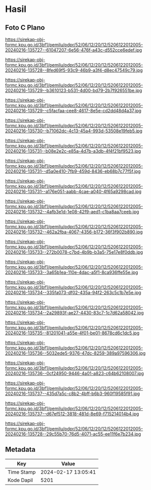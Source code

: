 # Hasil

## Foto C Plano

https://sirekap-obj-formc.kpu.go.id/3bf1/pemilu/pdpr/52/06/12/20/12/5206122012005-20240216-135727--61047207-6e56-476f-a43c-d552cce6edef.jpg

https://sirekap-obj-formc.kpu.go.id/3bf1/pemilu/pdpr/52/06/12/20/12/5206122012005-20240216-135728--8fed69f5-93c9-46b9-a3f4-d8ec47549c79.jpg

https://sirekap-obj-formc.kpu.go.id/3bf1/pemilu/pdpr/52/06/12/20/12/5206122012005-20240216-135729--b3610123-b531-4d00-bd79-2b7f926551be.jpg

https://sirekap-obj-formc.kpu.go.id/3bf1/pemilu/pdpr/52/06/12/20/12/5206122012005-20240216-135729--c5facfaa-cee8-4617-8e5e-cd2dd48d4a37.jpg

https://sirekap-obj-formc.kpu.go.id/3bf1/pemilu/pdpr/52/06/12/20/12/5206122012005-20240216-135730--b71062dc-4c13-45a4-993d-53508e19feb5.jpg

https://sirekap-obj-formc.kpu.go.id/3bf1/pemilu/pdpr/52/06/12/20/12/5206122012005-20240216-135731--b08e2e2c-e85a-4d7b-a3db-4f4f21bf9523.jpg

https://sirekap-obj-formc.kpu.go.id/3bf1/pemilu/pdpr/52/06/12/20/12/5206122012005-20240216-135731--d5a0e410-7fb9-459d-8436-eb68b7c77f5f.jpg

https://sirekap-obj-formc.kpu.go.id/3bf1/pemilu/pdpr/52/06/12/20/12/5206122012005-20240216-135731--a176e051-aabb-4cae-a040-4f65a9298cad.jpg

https://sirekap-obj-formc.kpu.go.id/3bf1/pemilu/pdpr/52/06/12/20/12/5206122012005-20240216-135732--4afb3e1d-1e08-42f9-aed1-c1ba8aa7ceeb.jpg

https://sirekap-obj-formc.kpu.go.id/3bf1/pemilu/pdpr/52/06/12/20/12/5206122012005-20240216-135732--462a2fba-4067-4356-b172-36f3f902b890.jpg

https://sirekap-obj-formc.kpu.go.id/3bf1/pemilu/pdpr/52/06/12/20/12/5206122012005-20240216-135733--272b0078-c7bd-4b9b-b3a5-75e17e8f0ddb.jpg

https://sirekap-obj-formc.kpu.go.id/3bf1/pemilu/pdpr/52/06/12/20/12/5206122012005-20240216-135733--3a65b1ea-110e-4dac-a5f1-8ca936ffe55e.jpg

https://sirekap-obj-formc.kpu.go.id/3bf1/pemilu/pdpr/52/06/12/20/12/5206122012005-20240216-135734--335fa073-df02-435a-94f2-263c5c1b7e5e.jpg

https://sirekap-obj-formc.kpu.go.id/3bf1/pemilu/pdpr/52/06/12/20/12/5206122012005-20240216-135734--2a29893f-ae27-4430-83c7-1c7d62a58042.jpg

https://sirekap-obj-formc.kpu.go.id/3bf1/pemilu/pdpr/52/06/12/20/12/5206122012005-20240216-135735--81201041-a55e-4f01-be01-8678cd6c1dc5.jpg

https://sirekap-obj-formc.kpu.go.id/3bf1/pemilu/pdpr/52/06/12/20/12/5206122012005-20240216-135736--5032ede5-9376-47dc-8259-389a97596306.jpg

https://sirekap-obj-formc.kpu.go.id/3bf1/pemilu/pdpr/52/06/12/20/12/5206122012005-20240216-135736--0cf24950-9446-4a01-a823-c64b62108007.jpg

https://sirekap-obj-formc.kpu.go.id/3bf1/pemilu/pdpr/52/06/12/20/12/5206122012005-20240216-135737--435d7a5c-c8b2-4bff-b6b3-960f19585f91.jpg

https://sirekap-obj-formc.kpu.go.id/3bf1/pemilu/pdpr/52/06/12/20/12/5206122012005-20240216-135737--d67ef512-3818-481d-8e69-f715214014b4.jpg

https://sirekap-obj-formc.kpu.go.id/3bf1/pemilu/pdpr/52/06/12/20/12/5206122012005-20240216-135728--29c55b70-76d5-4071-ac55-ee11f6e7b234.jpg


## Metadata

| Key        | Value               |
| ---------- | ------------------- |
| Time Stamp | 2024-02-17 13:05:41 |
| Kode Dapil | 5201                |



